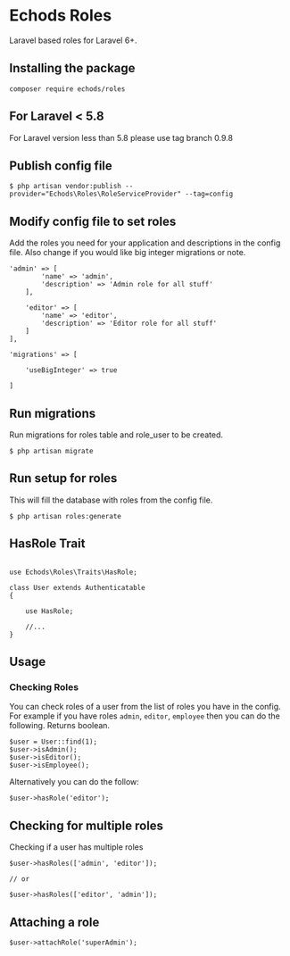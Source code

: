 # Echods Roles

Laravel based roles for Laravel 6+.

## Installing the package

```
composer require echods/roles
```

## For Laravel < 5.8

For Laravel version less than 5.8 please use tag branch 0.9.8

## Publish config file

```
$ php artisan vendor:publish --provider="Echods\Roles\RoleServiceProvider" --tag=config
```

## Modify config file to set roles

Add the roles you need for your application and descriptions in the config file. Also change if you would like big integer migrations or note.

```
'admin' => [
        'name' => 'admin',
        'description' => 'Admin role for all stuff'
    ],

    'editor' => [
        'name' => 'editor',
        'description' => 'Editor role for all stuff'
    ]
],

'migrations' => [

    'useBigInteger' => true

]
```

## Run migrations

Run migrations for roles table and role_user to be created.

```
$ php artisan migrate
```

## Run setup for roles

This will fill the database with roles from the config file.

```
$ php artisan roles:generate
```

## HasRole Trait

```

use Echods\Roles\Traits\HasRole;

class User extends Authenticatable
{

    use HasRole;

    //...
}

```

## Usage

### Checking Roles

You can check roles of a user from the list of roles you have in the config. For example if you have roles `admin`, `editor`, `employee` then you can do the following. Returns boolean.

```
$user = User::find(1);
$user->isAdmin();
$user->isEditor();
$user->isEmployee();
```

Alternatively you can do the follow:

```
$user->hasRole('editor');
```

## Checking for multiple roles

Checking if a user has multiple roles

```
$user->hasRoles(['admin', 'editor']);

// or

$user->hasRoles(['editor', 'admin']);
```

## Attaching a role

```
$user->attachRole('superAdmin');
```